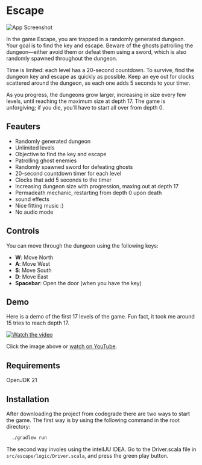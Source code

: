
# Escape
![App Screenshot](https://s1.gifyu.com/images/SOsrY.gif)


In the game Escape, you are trapped in a randomly generated dungeon. Your goal is to find the key and escape. Beware of the ghosts patrolling the dungeon—either avoid them or defeat them using a sword, which is also randomly spawned throughout the dungeon.

Time is limited: each level has a 20-second countdown. To survive, find the dungeon key and escape as quickly as possible. Keep an eye out for clocks scattered around the dungeon, as each one adds 5 seconds to your timer.

As you progress, the dungeons grow larger, increasing in size every few levels, until reaching the maximum size at depth 17. The game is unforgiving; if you die, you’ll have to start all over from depth 0.





## Feauters

- Randomly generated dungeon
- Unlimited levels
- Objective to find the key and escape
- Patrolling ghost enemies
- Randomly spawned sword for defeating ghosts
- 20-second countdown timer for each level
- Clocks that add 5 seconds to the timer
- Increasing dungeon size with progression, maxing out at depth 17
- Permadeath mechanic, restarting from depth 0 upon death
- sound effects
- Nice fitting music :)
- No audio mode

## Controls

You can move through the dungeon using the following keys:

- **W**: Move North
- **A**: Move West
- **S**: Move South
- **D**: Move East
- **Spacebar**: Open the door (when you have the key)

## Demo

Here is a demo of the first 17 levels of the game. Fun fact, it took me around 15 tries to reach depth 17.

[![Watch the video](https://img.youtube.com/vi/DHLIkmReCFE/0.jpg)](https://www.youtube.com/watch?v=DHLIkmReCFE&ab_channel=ChickenNuggetGud)

Click the image above or [watch on YouTube](https://www.youtube.com/watch?v=DHLIkmReCFE&ab_channel=ChickenNuggetGud).

## Requirements
OpenJDK 21
## Installation

After downloading the project from codegrade there are two ways to start the game. The first way is by using the following command in the root directory:
```bash
  ./gradlew run
```

The second way involes using the intelIJU IDEA. Go to the Driver.scala file in     ```
     src/escape/logic/Driver.scala
     ```, and press the green play button.
    